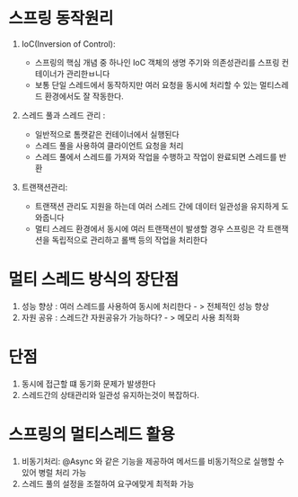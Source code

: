 
# 스프링 동작원리
1. IoC(Inversion of Control):
   - 스프링의 핵심 개념 중 하나인 IoC 객체의 생명 주기와 의존성관리를 스프링 컨테이너가 관리한ㅂ니다
   - 보통 단일 스레드에서 동작하지만 여러 요청을 동시에 처리할 수 있는 멀티스레드 환경에서도 잘 작동한다.

2. 스레드 풀과 스레드 관리 : 
   - 일반적으로 톰캣같은 컨테이너에서 실행된다
   - 스레드 풀을 사용하여 클라이언트 요청을 처리
   - 스레드 풀에서 스레드를 가져와 작업을 수행하고 작업이 완료되면 스레드를 반환

3. 트랜잭션관리: 
   - 트랜잭션 관리도 지원을 하는데 여러 스레드 간에 데이터 일관성을 유지하게 도와줍니다
   - 멀티 스레드 환경에서 동시에 여러 트랜잭션이 발생할 경우 스프링은 각 트랜잭션을 독립적으로 관리하고 롤백 등의 작업을 처리한다


# 멀티 스레드 방식의 장단점
1. 성능 향상 : 여러 스레드를 사용하여 동시에 처리한다 - > 전체적인 성능 향상 
2. 자원 공유 : 스레드간 자원공유가 가능하다?  - > 메모리 사용 최적화


# 단점 
1. 동시에 접근할 떄 동기화 문제가 발생한다
2. 스레드간의 상태관리와 일관성 유지하는것이 복잡하다.


# 스프링의 멀티스레드 활용
1. 비동기처리: @Async 와 같은 기능을 제공하여 메서드를 비동기적으로 실행할 수있어 병럴 처리 가능
2. 스레드 풀의 설정을 조절하여 요구에맞게 최적화 가능